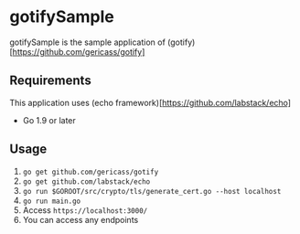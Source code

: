 # gotifySample

gotifySample is the sample application of (gotify)[https://github.com/gericass/gotify]

## Requirements

This application uses (echo framework)[https://github.com/labstack/echo]

- Go 1.9 or later

## Usage

1. `go get github.com/gericass/gotify`
2. `go get github.com/labstack/echo`
3. `go run $GOROOT/src/crypto/tls/generate_cert.go --host localhost`
4. `go run main.go`
5. Access `https://localhost:3000/`
6. You can access any endpoints